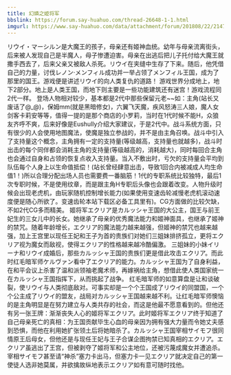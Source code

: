 ```yaml
---
title: 幻燐之姫将军
bbslink: https://forum.say-huahuo.com/thread-26648-1-1.html
imgurl: https://www.say-huahuo.com/data/attachment/forum/201808/22/214738rrn7x9rz67cj3k22.jpg
---
```


リウイ・マーシルン是大魔王的孩子，母亲还有姬神血统。幼年与母亲流离街头，后来被人发现自己是半魔人，母子惨遭迫害。母亲在出逃后把儿子托付给大魔王就撒手西去了，后来父亲又被敌人杀死。リウイ在夹缝中生存了下来。随后，他凭借自己的力量，讨伐レノン·メンフィル成功并一举占领了メンフィル王国，成为了那里的国王。游戏便是讲述リウイ的向人类复仇的道路！
游戏世界分成地上，地下2部分。地上是人类王国，而地下则主要是一些功能建筑还有迷宫！游戏流程同2代一样。
登场人物相对较少，基本都是2代中那些保留元老~~如：主角(站长又废话了@_@)，保姆mm(就是黑暗修女)，六翼飞天魔，疾风怒涛三人娘，魔人女剑客卡莉安等等，值得一提的是那个商店的小罗莉，当时在1代时候不能H，众狼友齐呼不爽，后来好像是Eushully介绍大家建议，于是2代中。战斗系统方面，只有很少的人会使用地图魔法，使魔是独立参战的，并不是由主角召唤。战斗中引入了支持量这个概念，主角拥有一定的支持量(等级越高，支持量也就越多)，战斗时出击的每个同伴都会消耗主角的支持量(等级越高的，消耗越大)，同时每回合主角也会通过自身和占领的恢复点收入支持量。当入不敷出时，亏欠的支持量会平均到队伍每个人身上以生命值抵偿！(站长曾经肆意出击，导致1回合内被减成人均生命值1！)所以合理分配出场人员也需要费一番脑筋！1代的专职系统比较独特，最后1次专职时候，不是使用纹章，而是跟主角H专职后头像也会跟着改变。人物升级时候会出现老虎机，由玩家随机控制增长能力(如果使用变速齿轮减慢老虎机滚动速度便是随心所欲了。变速齿轮本站下载区必备工具里有)。CG方面做的比较欠缺，不如2代CG多而精美。
姬将军エクリア是カルッシャ王国的大公主，国王与前王妃生的三女儿中的长女。她继承了母亲的优秀魔法能力和姬神面具，也继承了姬神的禁咒。随着年龄增长，エクリア的魔法能力越来越强，但姬神的禁咒也越来越强，加上王宫里以现任王妃和王子为首的贵族们对她们三姐妹排挤孤立，更将エクリア视为魔女而敌视，使得エクリア的性格越来越冷酷偏激。
三姐妹的小妹イリーナ和リウイ成婚后，那些カルッシャ王国的贵族们更是借此攻击エクリア。而此时红毛暗军师ケルヴァン看中了エクリア的能力。カルッシャ王国为了自身利益，在和平会议上杀害了温和派领袖老魔术师，再嫁祸给主角，想借此使人类国家统一在カルッシャ王国指挥下，从而挑起了战争。
红毛暗军师的如意算盘是让和谈破裂，使リウイ与人类彻底敌对。可事实却是一个个王国成了リウイ的同盟国，一个个公主成了リウイ的盟友，战局对カルッシャ王国越来越不利。让红毛暗军师懊恼的是主角明显是在努力建立与人类共存的社会，而这是他最不愿意看到的。但他还有另一张王牌：渐渐丧失人心的姬将军エクリア。此时姬将军エクリア终于知道了自己母亲死亡的真相：为王国贡献毕生心血的母亲因为拥有强大力量而令她丈夫感到恐惧，而他在利用她扩张领土后将她暗杀了。カルッシャ王国宰相サイモフ很同情原王后母女，但他还是与现任王妃与王子合谋企图拘禁已知真相的エクリア。エクリア虽逃出了王宫，但被剥夺了姬将军和公主地位，还被污蔑成魔女并遭追杀。宰相サイモフ甚至请“神杀”塞力卡出马，但塞力卡一见エクリア就决定自己的第一使徒人选非她莫属，并欲擒故纵地表示エクリア如有意可随时找他。<!--more-->
